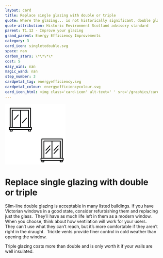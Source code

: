 ```yaml
---
layout: card
title: Replace single glazing with double or triple
quote: Where the glazing... is not historically significant, double glazing units such as slimline can often be fitted into the existing window frames.
quote-attribution: Historic Environment Scotland advisory standard
parent: T1.12 - Improve your glazing
grand_parent: Energy Efficiency Improvements 
category: 3
card_icon: singletodouble.svg
space: nan
carbon_stars: \*\*\*\*
cost: 5
easy_wins: nan
magic_wand: nan
step_number: 3
cardpetal_tag: energyefficiency.svg
cardpetal_colour: energyefficiencycolour.svg
card_icon_html: <img class='card-icon' alt-text=' ' src='/graphics/card_icons/singletodouble.svg'>
---
```


<img class='card-icon' alt-text=' ' src='/graphics/card_icons/singletodouble.svg'>
<h1>Replace single glazing with double or triple</h1>

<p>Slim-line double glazing is acceptable in many listed buildings. If you have Victorian windows in a good state, consider refurbishing them and replacing just the glass.  They’ll have as much life left in them as a modern window.  When you choose, think about how ventilation will work for your users.  They can’t use what they can’t reach, but it’s more comfortable if they aren’t right in the draught.  Trickle vents provide finer control in cold weather than opening the window.   </p><p>Triple glazing costs more than double and is only worth it if your walls are well insulated. </p> 

